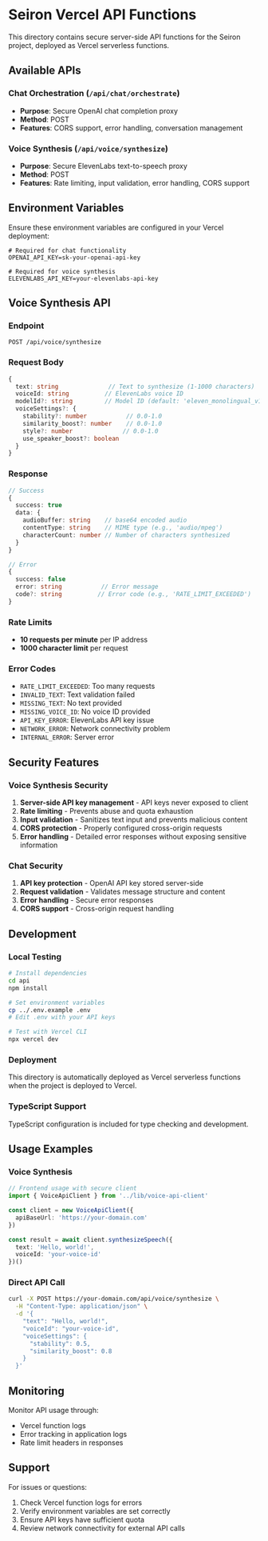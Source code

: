 # Seiron Vercel API Functions

This directory contains secure server-side API functions for the Seiron project, deployed as Vercel serverless functions.

## Available APIs

### Chat Orchestration (`/api/chat/orchestrate`)
- **Purpose**: Secure OpenAI chat completion proxy
- **Method**: POST
- **Features**: CORS support, error handling, conversation management

### Voice Synthesis (`/api/voice/synthesize`)
- **Purpose**: Secure ElevenLabs text-to-speech proxy
- **Method**: POST
- **Features**: Rate limiting, input validation, error handling, CORS support

## Environment Variables

Ensure these environment variables are configured in your Vercel deployment:

```env
# Required for chat functionality
OPENAI_API_KEY=sk-your-openai-api-key

# Required for voice synthesis
ELEVENLABS_API_KEY=your-elevenlabs-api-key
```

## Voice Synthesis API

### Endpoint
```
POST /api/voice/synthesize
```

### Request Body
```typescript
{
  text: string              // Text to synthesize (1-1000 characters)
  voiceId: string          // ElevenLabs voice ID
  modelId?: string         // Model ID (default: 'eleven_monolingual_v1')
  voiceSettings?: {
    stability?: number           // 0.0-1.0
    similarity_boost?: number    // 0.0-1.0
    style?: number              // 0.0-1.0
    use_speaker_boost?: boolean
  }
}
```

### Response
```typescript
// Success
{
  success: true
  data: {
    audioBuffer: string    // base64 encoded audio
    contentType: string    // MIME type (e.g., 'audio/mpeg')
    characterCount: number // Number of characters synthesized
  }
}

// Error
{
  success: false
  error: string           // Error message
  code?: string          // Error code (e.g., 'RATE_LIMIT_EXCEEDED')
}
```

### Rate Limits
- **10 requests per minute** per IP address
- **1000 character limit** per request

### Error Codes
- `RATE_LIMIT_EXCEEDED`: Too many requests
- `INVALID_TEXT`: Text validation failed
- `MISSING_TEXT`: No text provided
- `MISSING_VOICE_ID`: No voice ID provided
- `API_KEY_ERROR`: ElevenLabs API key issue
- `NETWORK_ERROR`: Network connectivity problem
- `INTERNAL_ERROR`: Server error

## Security Features

### Voice Synthesis Security
1. **Server-side API key management** - API keys never exposed to client
2. **Rate limiting** - Prevents abuse and quota exhaustion
3. **Input validation** - Sanitizes text input and prevents malicious content
4. **CORS protection** - Properly configured cross-origin requests
5. **Error handling** - Detailed error responses without exposing sensitive information

### Chat Security
1. **API key protection** - OpenAI API key stored server-side
2. **Request validation** - Validates message structure and content
3. **Error handling** - Secure error responses
4. **CORS support** - Cross-origin request handling

## Development

### Local Testing
```bash
# Install dependencies
cd api
npm install

# Set environment variables
cp ../.env.example .env
# Edit .env with your API keys

# Test with Vercel CLI
npx vercel dev
```

### Deployment
This directory is automatically deployed as Vercel serverless functions when the project is deployed to Vercel.

### TypeScript Support
TypeScript configuration is included for type checking and development.

## Usage Examples

### Voice Synthesis
```typescript
// Frontend usage with secure client
import { VoiceApiClient } from '../lib/voice-api-client'

const client = new VoiceApiClient({
  apiBaseUrl: 'https://your-domain.com'
})

const result = await client.synthesizeSpeech({
  text: 'Hello, world!',
  voiceId: 'your-voice-id'
})()
```

### Direct API Call
```bash
curl -X POST https://your-domain.com/api/voice/synthesize \
  -H "Content-Type: application/json" \
  -d '{
    "text": "Hello, world!",
    "voiceId": "your-voice-id",
    "voiceSettings": {
      "stability": 0.5,
      "similarity_boost": 0.8
    }
  }'
```

## Monitoring

Monitor API usage through:
- Vercel function logs
- Error tracking in application logs
- Rate limit headers in responses

## Support

For issues or questions:
1. Check Vercel function logs for errors
2. Verify environment variables are set correctly
3. Ensure API keys have sufficient quota
4. Review network connectivity for external API calls